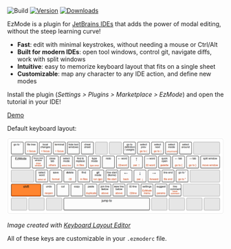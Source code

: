 ![Build](https://github.com/ivw/ezmode-intellij/workflows/Build/badge.svg)
[![Version](https://img.shields.io/jetbrains/plugin/v/MARKETPLACE_ID.svg)](https://plugins.jetbrains.com/plugin/MARKETPLACE_ID)
[![Downloads](https://img.shields.io/jetbrains/plugin/d/MARKETPLACE_ID.svg)](https://plugins.jetbrains.com/plugin/MARKETPLACE_ID)

EzMode is a plugin for [JetBrains IDEs](https://www.jetbrains.com/ides/) that adds the power of modal editing,
without the steep learning curve!

- **Fast**: edit with minimal keystrokes, without needing a mouse or Ctrl/Alt
- **Built for modern IDEs**: open tool windows, control git, navigate diffs, work with split windows
- **Intuitive**: easy to memorize keyboard layout that fits on a single sheet
- **Customizable**: map any character to any IDE action, and define new modes

Install the plugin (*Settings > Plugins > Marketplace > EzMode*) and open the tutorial in your IDE!

[Demo](https://github.com/user-attachments/assets/9695bfb2-c1b6-4932-87b0-67ec47d6f5b4)

Default keyboard layout:

![Keyboard layout](KeyboardLayout.png)

*Image created with [Keyboard Layout Editor](https://www.keyboard-layout-editor.com/#/gists/921b61bce0466d1a2678bc081b256d29)*

All of these keys are customizable in your `.ezmoderc` file.
